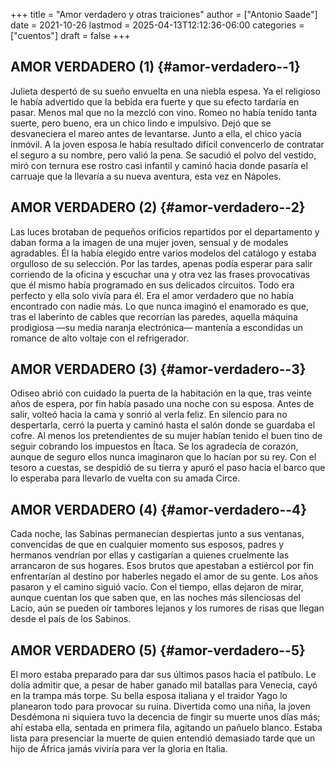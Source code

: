 +++
title = "Amor verdadero y otras traiciones"
author = ["Antonio Saade"]
date = 2021-10-26
lastmod = 2025-04-13T12:12:36-06:00
categories = ["cuentos"]
draft = false
+++

## AMOR VERDADERO (1) {#amor-verdadero--1}

Julieta despertó de su sueño envuelta en una niebla espesa. Ya el religioso le había advertido que la bebida era fuerte y que su efecto tardaría en pasar. Menos mal que no la mezcló con vino. Romeo no había tenido tanta suerte, pero bueno, era un chico lindo e impulsivo. Dejó que se desvaneciera el mareo antes de levantarse. Junto a ella, el chico yacía inmóvil. A la joven esposa le había resultado difícil convencerlo de contratar el seguro a su nombre, pero valió la pena. Se sacudió el polvo del vestido, miró con ternura ese rostro casi infantil y caminó hacia donde pasaría el carruaje que la llevaría a su nueva aventura, esta vez en Nápoles.


## AMOR VERDADERO (2) {#amor-verdadero--2}

Las luces brotaban de pequeños orificios repartidos por el departamento y daban forma a la imagen de una mujer joven, sensual y de modales agradables. Él la había elegido entre varios modelos del catálogo y estaba orgulloso de su selección. Por las tardes, apenas podía esperar para salir corriendo de la oficina y escuchar una y otra vez las frases provocativas que él mismo había programado en sus delicados circuitos. Todo era perfecto y ella solo vivía para él. Era el amor verdadero que no había encontrado con nadie más. Lo que nunca imaginó el enamorado es que, tras el laberinto de cables que recorrían las paredes, aquella máquina prodigiosa —su media naranja electrónica— mantenía a escondidas un romance de alto voltaje con el refrigerador.


## AMOR VERDADERO (3) {#amor-verdadero--3}

Odiseo abrió con cuidado la puerta de la habitación en la que, tras veinte años de espera, por fin había pasado una noche con su esposa. Antes de salir, volteó hacia la cama y sonrió al verla feliz. En silencio para no despertarla, cerró la puerta y caminó hasta el salón donde se guardaba el cofre. Al menos los pretendientes de su mujer habían tenido el buen tino de seguir cobrando los impuestos en Ítaca. Se los agradecía de corazón, aunque de seguro ellos nunca imaginaron que lo hacían por su rey. Con el tesoro a cuestas, se despidió de su tierra y apuró el paso hacia el barco que lo esperaba para llevarlo de vuelta con su amada Circe.


## AMOR VERDADERO (4) {#amor-verdadero--4}

Cada noche, las Sabinas permanecían despiertas junto a sus ventanas, convencidas de que en cualquier momento sus esposos, padres y hermanos vendrían por ellas y castigarían a quienes cruelmente las arrancaron de sus hogares. Esos brutos que apestaban a estiércol por fin enfrentarían al destino por haberles negado el amor de su gente. Los años pasaron y el camino siguió vacío. Con el tiempo, ellas dejaron de mirar, aunque cuentan los que saben que, en las noches más silenciosas del Lacio, aún se pueden oír tambores lejanos y los rumores de risas que llegan desde el país de los Sabinos.


## AMOR VERDADERO (5) {#amor-verdadero--5}

El moro estaba preparado para dar sus últimos pasos hacia el patíbulo. Le dolía admitir que, a pesar de haber ganado mil batallas para Venecia, cayó en la trampa más torpe. Su bella esposa italiana y el traidor Yago lo planearon todo para provocar su ruina. Divertida como una niña, la joven Desdémona ni siquiera tuvo la decencia de fingir su muerte unos días más; ahí estaba ella, sentada en primera fila, agitando un pañuelo blanco. Estaba lista para presenciar la muerte de quien entendió demasiado tarde que un hijo de África jamás viviría para ver la gloria en Italia.
